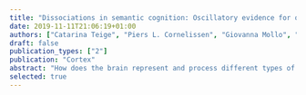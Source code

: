 ```yaml
---
title: "Dissociations in semantic cognition: Oscillatory evidence for opposing effects of semantic control and type of semantic relation in anterior and posterior temporal cortex"
date: 2019-11-11T21:06:19+01:00
authors: ["Catarina Teige", "Piers L. Cornelissen", "Giovanna Mollo", "<b><big>Tirso Rene del Jesus Gonzalez Alam</big></b>", "Kristofor McCarty", "Jonathan Smallwood", "Elizabeth Jefferies"]
draft: false
publication_types: ["2"]
publication: "Cortex"
abstract: "How does the brain represent and process different types of knowledge? The Dual Hub account postulates that anterior temporal lobes (ATL) support taxonomic relationships based on shared physical features (mole – cat), while temporoparietal regions, including posterior middle temporal gyrus (pMTG), support thematic associations (mole – earth). Conversely, the Controlled Semantic Cognition account proposes that ATL supports both aspects of knowledge, while left pMTG contributes to controlled retrieval. This study used magnetoencephalography to test these contrasting predictions of functional dissociations within the temporal lobe. ATL and pMTG responded more strongly to taxonomic and thematic trials respectively, matched for behavioural performance, in line with predictions of the Dual Hub account. In addition, ATL showed a greater response to strong than weak thematic associations, while pMTG showed the opposite pattern, supporting a key prediction of the Controlled Semantic Cognition account. ATL showed a stronger response for word pairs that were more semantically coherent, either because they shared physical features (in taxonomic trials) or a strong thematic association. These effects largely coincided in time and frequency (although an early oscillatory response in ATL was specific to taxonomic trials). In contrast, pMTG showed non-overlapping effects of semantic control demands and thematic judgements: this site showed a larger oscillatory response to weak associations, when ongoing retrieval needed to be shaped to suit the task demands, and also a larger response to thematic judgements contrasted with taxonomic trials (which was reduced but not eliminated when the thematic trials were easier). Consequently, time-sensitive neuroimaging supports a complex pattern of functional dissociations within the left temporal lobe, which reflects both coherence versus control and distinctive oscillatory responses for taxonomic overlap (in ATL) and thematic relations (in pMTG)."
selected: true
---
```

